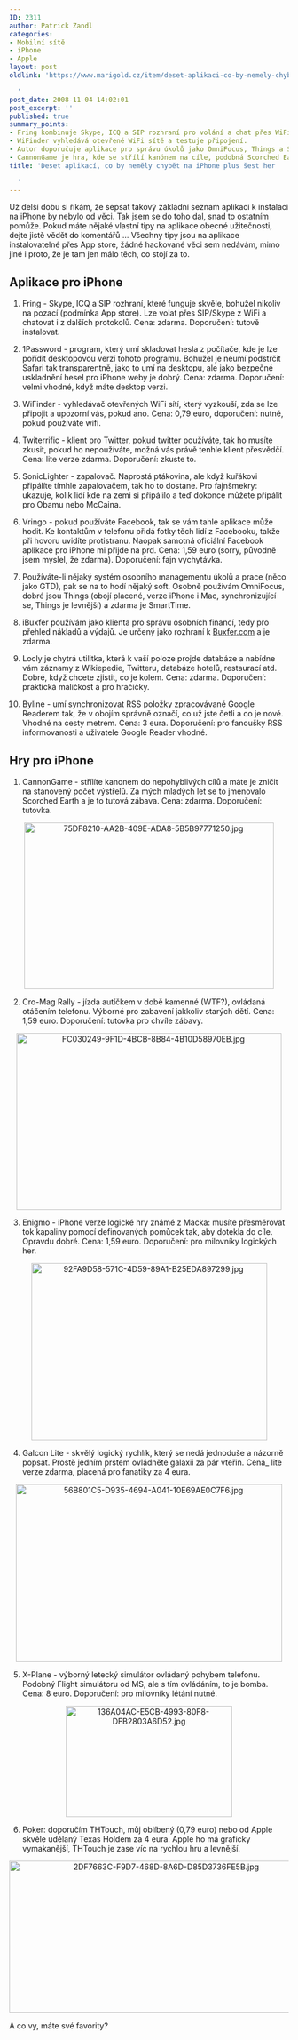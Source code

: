 ```yaml
---
ID: 2311
author: Patrick Zandl
categories:
- Mobilní sítě
- iPhone
- Apple
layout: post
oldlink: 'https://www.marigold.cz/item/deset-aplikaci-co-by-nemely-chybet-na-iphone-plus-sest-her

  '
post_date: 2008-11-04 14:02:01
post_excerpt: ''
published: true
summary_points:
- Fring kombinuje Skype, ICQ a SIP rozhraní pro volání a chat přes WiFi.
- WiFinder vyhledává otevřené WiFi sítě a testuje připojení.
- Autor doporučuje aplikace pro správu úkolů jako OmniFocus, Things a SmartTime.
- CannonGame je hra, kde se střílí kanónem na cíle, podobná Scorched Earth.
title: 'Deset aplikací, co by neměly chybět na iPhone plus šest her

  '
---
```


Už delší dobu si říkám, že sepsat takový základní seznam aplikací k instalaci na iPhone by nebylo od věci. Tak jsem se do toho dal, snad to ostatním pomůže. Pokud máte nějaké vlastní tipy na aplikace obecné užitečnosti, dejte jistě vědět do komentářů ... Všechny tipy jsou na aplikace instalovatelné přes App store, žádné hackované věci sem nedávám, mimo jiné i proto, že je tam jen málo těch, co stojí za to.

<!--more-->



<h2>Aplikace pro iPhone </h2>

1) Fring - Skype, ICQ a SIP rozhraní, které funguje skvěle, bohužel nikoliv na pozací (podmínka App store). Lze volat přes SIP/Skype z WiFi a chatovat i z dalších protokolů. Cena: zdarma. Doporučení: tutově instalovat.

2) 1Password - program, který umí skladovat hesla z počítače, kde je lze pořídit desktopovou verzí tohoto programu. Bohužel je neumí podstrčit Safari tak transparentně, jako to umí na desktopu, ale jako bezpečné uskladnění hesel pro iPhone weby je dobrý. Cena: zdarma. Doporučení: velmi vhodné, když máte desktop verzi.

3) WiFinder - vyhledávač otevřených WiFi sítí, který vyzkouší, zda se lze připojit a upozorní vás, pokud ano. Cena: 0,79 euro, doporučení: nutné, pokud používáte wifi. 

4) Twiterrific - klient pro Twitter, pokud twitter používáte, tak ho musíte zkusit, pokud ho nepoužíváte, možná vás právě tenhle klient přesvědčí. Cena: lite verze zdarma. Doporučení: zkuste to. 

5) SonicLighter - zapalovač. Naprostá ptákovina, ale když kuřákovi připálíte tímhle zapalovačem, tak ho to dostane. Pro fajnšmekry: ukazuje, kolik lidí kde na zemi si připálilo a teď dokonce můžete připálit pro Obamu nebo McCaina. 

6) Vringo - pokud používáte Facebook, tak se vám tahle aplikace může hodit. Ke kontaktům v telefonu přidá fotky těch lidí z Facebooku, takže při hovoru uvidíte protistranu. Naopak samotná oficiální Facebook aplikace pro iPhone mi přijde na prd. Cena: 1,59 euro (sorry, původně jsem myslel, že zdarma). Doporučení: fajn vychytávka. 

7) Používáte-li nějaký systém osobního managementu úkolů a prace (něco jako GTD), pak se na to hodí nějaký soft. Osobně používám OmniFocus, dobré jsou Things (obojí placené, verze iPhone i Mac, synchronizující se, Things je levnější) a zdarma je SmartTime. 

8) iBuxfer používám jako klienta pro správu osobních financí, tedy pro přehled nákladů a výdajů. Je určený jako rozhraní k <a href="http://www.Buxfer.com">Buxfer.com</a> a je zdarma.

9) Locly je chytrá utilitka, která k vaší poloze projde databáze a nabídne vám záznamy z Wikiepedie, Twitteru, databáze hotelů, restaurací atd. Dobré, když chcete zjistit, co je kolem. Cena: zdarma. Doporučení: praktická maličkost a pro hračičky. 

10) Byline - umí synchronizovat RSS položky zpracovávané Google Readerem tak, že v obojím správně označí, co už jste četli a co je nové. Vhodné na cesty metrem. Cena: 3 eura. Doporučení: pro fanoušky RSS informovanosti a uživatele Google Reader vhodné. 

<h2>Hry pro iPhone</h2>

1) CannonGame - střílíte kanonem do nepohyblivých cílů a máte je zničit na stanovený počet výstřelů. Za mých mladých let se to jmenovalo Scorched Earth a je to tutová zábava. Cena: zdarma. Doporučení: tutovka.

<div style="text-align:center;"><img src="http://www.marigold.cz/wp-content/uploads/75df8210-aa2b-409e-ada8-5b5b97771250.jpg" alt="75DF8210-AA2B-409E-ADA8-5B5B97771250.jpg" border="0" width="450" height="300" /></div>

2) Cro-Mag Rally - jízda autíčkem v době kamenné (WTF?), ovládaná otáčením telefonu. Výborné pro zabavení jakkoliv starých dětí. Cena: 1,59 euro. Doporučení: tutovka pro chvíle zábavy. 

<div style="text-align:center;"><img src="http://www.marigold.cz/wp-content/uploads/fc030249-9f1d-4bcb-8b84-4b10d58970eb.jpg" alt="FC030249-9F1D-4BCB-8B84-4B10D58970EB.jpg" border="0" width="478" height="318" /></div>

3) Enigmo - iPhone verze logické hry známé z Macka: musíte přesměrovat tok kapaliny pomocí definovaných pomůcek tak, aby dotekla do cíle. Opravdu dobré. Cena: 1,59 euro. Doporučení: pro milovníky logických her.

<div style="text-align:center;"><img src="http://www.marigold.cz/wp-content/uploads/92fa9d58-571c-4d59-89a1-b25eda897299.jpg" alt="92FA9D58-571C-4D59-89A1-B25EDA897299.jpg" border="0" width="425" height="319" /></div> 

4) Galcon Lite - skvělý logický rychlík, který se nedá jednoduše a názorně popsat. Prostě jedním prstem ovládněte galaxii za pár vteřin. Cena_ lite verze zdarma, placená pro fanatiky za 4 eura. 

<div style="text-align:center;"><img src="http://www.marigold.cz/wp-content/uploads/56b801c5-d935-4694-a041-10e69ae0c7f6.jpg" alt="56B801C5-D935-4694-A041-10E69AE0C7F6.jpg" border="0" width="480" height="320" /></div>

5) X-Plane - výborný letecký simulátor ovládaný pohybem telefonu. Podobný Flight simulátoru od MS, ale s tím ovládáním, to je bomba. Cena: 8 euro. Doporučení: pro milovníky létání nutné. 

<div style="text-align:center;"><img src="http://www.marigold.cz/wp-content/uploads/136a04ac-e5cb-4993-80f8-dfb2803a6d52.jpg" alt="136A04AC-E5CB-4993-80F8-DFB2803A6D52.jpg" border="0" width="300" height="200" /></div>

6) Poker: doporučím THTouch, můj oblíbený (0,79 euro) nebo od Apple skvěle udělaný Texas Holdem za 4 eura. Apple ho má graficky vymakanější, THTouch je zase víc na rychlou hru a levnější. 

<div style="text-align:center;"><img src="http://www.marigold.cz/wp-content/uploads/2df7663c-f9d7-468d-8a6d-d85d3736fe5b.jpg" alt="2DF7663C-F9D7-468D-8A6D-D85D3736FE5B.jpg" border="0" width="550" height="274" /></div>

A co vy, máte své favority?